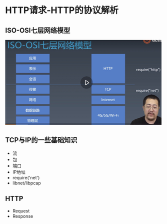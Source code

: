 # HTTP请求-HTTP的协议解析

## ISO-OSI七层网络模型

<img src='./image/03.jpg' width='500' />

## TCP与IP的一些基础知识

- 流
- 包
- 端口
- IP地址
- require('net')
- libnet/libpcap

## HTTP

- Request
- Response
